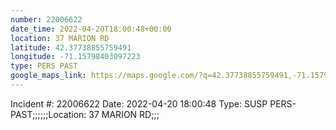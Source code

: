 ```yaml
---
number: 22006622
date_time: 2022-04-20T18:00:48+00:00
location: 37 MARION RD
latitude: 42.37738855759491
longitude: -71.15798403097223
type: PERS PAST
google_maps_link: https://maps.google.com/?q=42.37738855759491,-71.15798403097223
---
```


Incident #: 22006622   Date: 2022-04-20 18:00:48   Type: SUSP PERS-PAST;;;;;;Location: 37 MARION RD;;;
